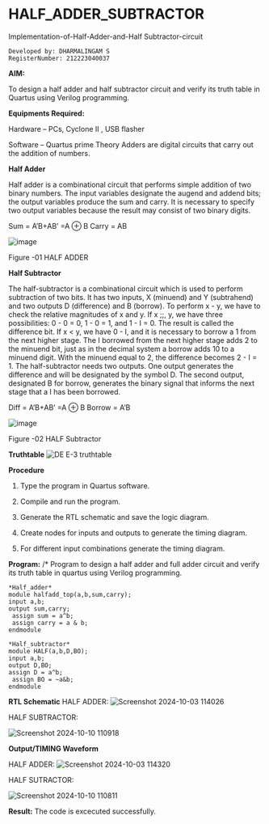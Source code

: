 # HALF_ADDER_SUBTRACTOR

Implementation-of-Half-Adder-and-Half Subtractor-circuit
```
Developed by: DHARMALINGAM S
RegisterNumber: 212223040037
```

**AIM:**

To design a half adder and half subtractor circuit and verify its truth table in Quartus using Verilog programming.

**Equipments Required:**

Hardware – PCs, Cyclone II , USB flasher 

Software – Quartus prime Theory Adders are digital circuits that carry out the addition of numbers.

**Half Adder**

Half adder is a combinational circuit that performs simple addition of two binary numbers. The input variables designate the augend and addend bits; the output variables produce the sum and carry. It is necessary to specify two output variables because the result may consist of two binary digits.

Sum = A’B+AB’ =A ⊕ B Carry = AB

![image](https://github.com/naavaneetha/HALF_ADDER_SUBTRACTOR/assets/154305477/bd4a0b2c-cdbc-4184-ab08-81578f121e1f)

Figure -01 HALF ADDER

**Half Subtractor**

The half-subtractor is a combinational circuit which is used to perform subtraction of two bits. It has two inputs, X (minuend) and Y (subtrahend) and two outputs D (difference) and B (borrow). To perform x - y, we have to check the relative magnitudes of x and y. If x ;;, y, we have three possibilities: 0 - 0 = 0, 1 - 0 = 1, and 1 - I = 0. The result is called the difference bit. If x < y, we have 0 - I, and it is necessary to borrow a 1 from the next higher stage. The I borrowed from the next higher stage adds 2 to the minuend bit, just as in the decimal system a borrow adds 10 to a minuend digit. With the minuend equal to 2, the difference becomes 2 - I = 1. The half-subtractor needs two outputs. One output generates the difference and will be designated by the symbol D. The second output, designated B for borrow, generates the binary signal that informs the next stage that a I has been borrowed. 

Diff = A’B+AB’ =A ⊕ B
Borrow = A’B

 ![image](https://github.com/naavaneetha/HALF_ADDER_SUBTRACTOR/assets/154305477/d76b099c-513f-4e7c-843a-e2fd028a531a)

Figure -02 HALF Subtractor

**Truthtable**
![DE E-3 truthtable](https://github.com/04Varsha/HALF_ADDER_SUBTRACTOR/assets/149035374/c06bba9c-9c1e-4e92-a1e3-869583ce44c7)

**Procedure**

1.	Type the program in Quartus software.

2.	Compile and run the program.

3.	Generate the RTL schematic and save the logic diagram.

4.	Create nodes for inputs and outputs to generate the timing diagram.

5.	For different input combinations generate the timing diagram.


**Program:**
/* Program to design a half adder and full adder circuit and verify its truth table in quartus using Verilog programming.
~~~
*Half_adder*
module halfadd_top(a,b,sum,carry);
input a,b;
output sum,carry; 
 assign sum = a^b;
 assign carry = a & b;
endmodule

*Half_subtractor*
module HALF(a,b,D,BO);
input a,b;
output D,BO;
assign D = a^b;
 assign BO = ~a&b;
endmodule

~~~


**RTL Schematic**
HALF ADDER:
![Screenshot 2024-10-03 114026](https://github.com/user-attachments/assets/9d864cdd-b117-4cef-840d-c26b91e2d44e)


HALF SUBTRACTOR:

![Screenshot 2024-10-10 110918](https://github.com/user-attachments/assets/8426a1ad-dc37-497f-969c-e3e2f04a8a2d)

**Output/TIMING Waveform**

HALF ADDER:
![Screenshot 2024-10-03 114320](https://github.com/user-attachments/assets/39a53f43-7934-4ef7-a65d-e723a6342601)


HALF SUTRACTOR:

![Screenshot 2024-10-10 110811](https://github.com/user-attachments/assets/b36fd8a0-e793-48c2-9317-f6eeef6e85da)


**Result:**
The code is excecuted successfully.
